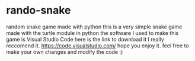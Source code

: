 # rando-snake
random snake game made with python
this is a very simple snake game made with the turtle module in python
the software I used to make this game is Visual Studio Code
here is the link to download it I really reccomend it. https://code.visualstudio.com/
hope you enjoy it.
feel free to make your own changes and modify the code :)
